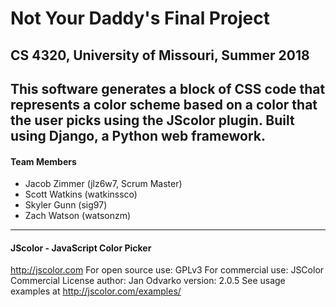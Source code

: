 # Not Your Daddy's Final Project
## CS 4320, University of Missouri, Summer 2018

This software generates a block of CSS code that represents a color scheme based on a color that the user picks using the JScolor plugin. Built using Django, a Python web framework.
---
#### Team Members
- Jacob Zimmer (jlz6w7, Scrum Master)
- Scott Watkins (watkinssco)
- Skyler Gunn (sig97)
- Zach Watson (watsonzm)
---
#### JScolor - JavaScript Color Picker
http://jscolor.com
For open source use: GPLv3
For commercial use: JSColor Commercial License
author: Jan Odvarko
version: 2.0.5
See usage examples at http://jscolor.com/examples/
